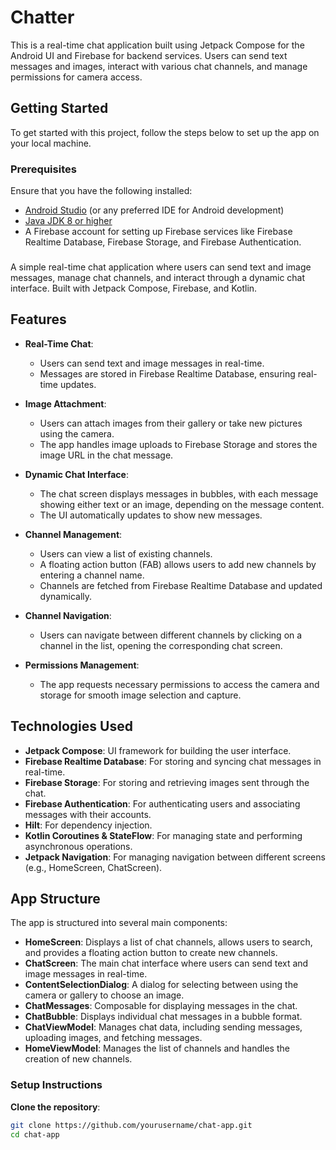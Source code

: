 # Chatter

This is a real-time chat application built using Jetpack Compose for the Android UI and Firebase for backend services. Users can send text messages and images, interact with various chat channels, and manage permissions for camera access.

## Getting Started

To get started with this project, follow the steps below to set up the app on your local machine.

### Prerequisites

Ensure that you have the following installed:

- [Android Studio](https://developer.android.com/studio) (or any preferred IDE for Android development)
- [Java JDK 8 or higher](https://www.oracle.com/java/technologies/javase-downloads.html)
- A Firebase account for setting up Firebase services like Firebase Realtime Database, Firebase Storage, and Firebase Authentication.

###

A simple real-time chat application where users can send text and image messages, manage chat channels, and interact through a dynamic chat interface. Built with Jetpack Compose, Firebase, and Kotlin.

## Features

- **Real-Time Chat**: 
  - Users can send text and image messages in real-time.
  - Messages are stored in Firebase Realtime Database, ensuring real-time updates.
  
- **Image Attachment**: 
  - Users can attach images from their gallery or take new pictures using the camera.
  - The app handles image uploads to Firebase Storage and stores the image URL in the chat message.
  
- **Dynamic Chat Interface**: 
  - The chat screen displays messages in bubbles, with each message showing either text or an image, depending on the message content.
  - The UI automatically updates to show new messages.
  
- **Channel Management**: 
  - Users can view a list of existing channels.
  - A floating action button (FAB) allows users to add new channels by entering a channel name.
  - Channels are fetched from Firebase Realtime Database and updated dynamically.
  
- **Channel Navigation**: 
  - Users can navigate between different channels by clicking on a channel in the list, opening the corresponding chat screen.
  
- **Permissions Management**: 
  - The app requests necessary permissions to access the camera and storage for smooth image selection and capture.

## Technologies Used

- **Jetpack Compose**: UI framework for building the user interface.
- **Firebase Realtime Database**: For storing and syncing chat messages in real-time.
- **Firebase Storage**: For storing and retrieving images sent through the chat.
- **Firebase Authentication**: For authenticating users and associating messages with their accounts.
- **Hilt**: For dependency injection.
- **Kotlin Coroutines & StateFlow**: For managing state and performing asynchronous operations.
- **Jetpack Navigation**: For managing navigation between different screens (e.g., HomeScreen, ChatScreen).

## App Structure

The app is structured into several main components:

- **HomeScreen**: Displays a list of chat channels, allows users to search, and provides a floating action button to create new channels.
- **ChatScreen**: The main chat interface where users can send text and image messages in real-time.
- **ContentSelectionDialog**: A dialog for selecting between using the camera or gallery to choose an image.
- **ChatMessages**: Composable for displaying messages in the chat.
- **ChatBubble**: Displays individual chat messages in a bubble format.
- **ChatViewModel**: Manages chat data, including sending messages, uploading images, and fetching messages.
- **HomeViewModel**: Manages the list of channels and handles the creation of new channels.


### Setup Instructions

**Clone the repository**:

   ```bash
   git clone https://github.com/yourusername/chat-app.git
   cd chat-app

